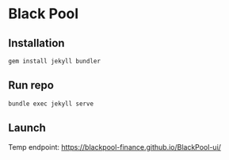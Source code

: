 # Black Pool

## Installation

`gem install jekyll bundler`

## Run repo

`bundle exec jekyll serve`

## Launch

Temp endpoint: https://blackpool-finance.github.io/BlackPool-ui/
